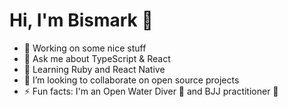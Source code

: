 # Hi, I'm Bismark :wave:

- 🔭 Working on some nice stuff
- 💬 Ask me about TypeScript & React
- 🌱 Learning Ruby and React Native
- 👷 I’m looking to collaborate on open source projects
- ⚡ Fun facts: I'm an Open Water Diver 🤿 and BJJ practitioner 🥋

